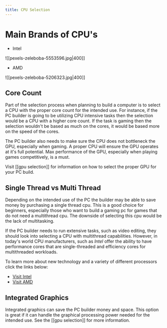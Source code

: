 ```yaml
---
title: CPU Selection
---
```

# Main Brands of CPU's

* Intel

![[pexels-zeleboba-5553596.jpg|400]]
* AMD

![[pexels-zeleboba-5206323.jpg|400]]

## Core Count

Part of the selection process when planning to build a computer is to select a CPU with the proper core count for the intended use. For instance, if the PC builder is going to be utilizing CPU intensive tasks then the selection would be a CPU with a higher core count. If the task is gaming then the selection wouldn't be based as much on the cores, it would be based more on the speed of the cores. 

The PC builder also needs to make sure the CPU does not bottleneck the GPU, especially when gaming. A proper CPU will ensure the GPU operates at it's full potential. Max performance of the GPU, especially when playing games competitively, is a must.

Visit [[gpu selection]] for information on how to select the proper GPU for your PC build.

## Single Thread vs Multi Thread

Depending on the intended use of the PC the builder may be able to save money by purchasing a single thread cpu. This is a good choice for beginners, especially those who want to build a gaming pc for games that do not need a multithread cpu. The downside of selecting this cpu would be the lack of multitasking. 

If the PC builder needs to run extensive tasks, such as video editing, they should look into selecting a CPU with multithread capabilities. However, in today's world CPU manufacturers, such as _Intel_ offer the ability to have performance cores that are single-threaded and efficiency cores for multithreaded workloads.

To learn more about new technology and a variety of different processors click the links below:
* [Visit Intel](https://www.intel.com/content/www/us/en/products/details/processors.html)
* [Visit AMD](https://www.amd.com/en/products/processors/consumer/ryzen-ai/ai-pc-experiences.html?gad_source=1&gad_campaignid=20110522786&gbraid=0AAAAApk3AUCs9z2lE_tgbJlFoit3aQ5rJ&gclid=EAIaIQobChMI6vfJu9bvjwMVsXN_AB0dqwJbEAAYASAAEgKjz_D_BwE)

## Integrated Graphics

Integrated graphics can save the PC builder money and space. This option is great if it can handle the graphical processing power needed for the intended use. See the [[gpu selection]] for more information.




